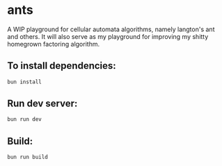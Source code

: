 # ants

A WIP playground for cellular automata
algorithms, namely langton's ant and others.
It will also serve as my playground for
improving my shitty homegrown factoring algorithm.

## To install dependencies:

```bash
bun install
```

## Run dev server:

```bash
bun run dev
```

## Build:

```bash
bun run build
```
